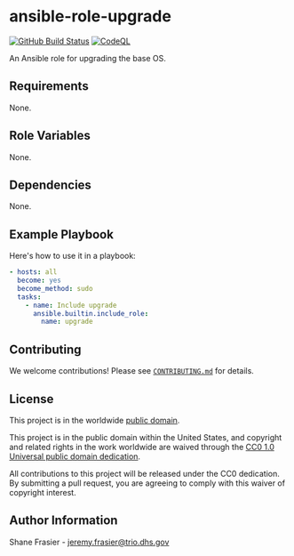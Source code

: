 # ansible-role-upgrade #

[![GitHub Build Status](https://github.com/cisagov/ansible-role-upgrade/workflows/build/badge.svg)](https://github.com/cisagov/ansible-role-upgrade/actions)
[![CodeQL](https://github.com/cisagov/ansible-role-upgrade/workflows/CodeQL/badge.svg)](https://github.com/cisagov/ansible-role-upgrade/actions/workflows/codeql-analysis.yml)

An Ansible role for upgrading the base OS.

## Requirements ##

None.

## Role Variables ##

None.

<!--
| Variable | Description | Default | Required |
|----------|-------------|---------|----------|
| optional_variable | Describe its purpose. | `default_value` | No |
| required_variable | Describe its purpose. | n/a | Yes |
-->

## Dependencies ##

None.

## Example Playbook ##

Here's how to use it in a playbook:

```yaml
- hosts: all
  become: yes
  become_method: sudo
  tasks:
    - name: Include upgrade
      ansible.builtin.include_role:
        name: upgrade
```

## Contributing ##

We welcome contributions!  Please see [`CONTRIBUTING.md`](CONTRIBUTING.md) for
details.

## License ##

This project is in the worldwide [public domain](LICENSE).

This project is in the public domain within the United States, and
copyright and related rights in the work worldwide are waived through
the [CC0 1.0 Universal public domain
dedication](https://creativecommons.org/publicdomain/zero/1.0/).

All contributions to this project will be released under the CC0
dedication. By submitting a pull request, you are agreeing to comply
with this waiver of copyright interest.

## Author Information ##

Shane Frasier - <jeremy.frasier@trio.dhs.gov>
